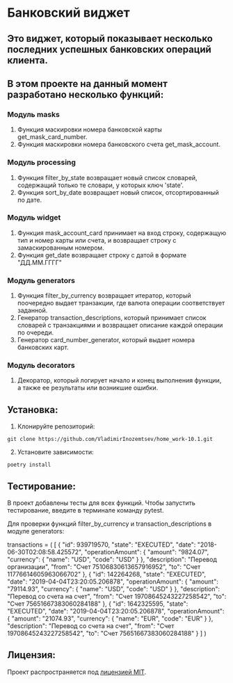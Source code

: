 # Банковский виджет
## Это виджет, который показывает несколько последних успешных банковских операций клиента.
## В этом проекте на данный момент разработано несколько функций:
### Модуль masks
1. Функция маскировки номера банковской карты get_mask_card_number.
2. Функция маскировки номера банковского счета get_mask_account.
### Модуль processing
1. Функция filter_by_state возвращает новый список словарей, содержащий только те словари, у которых ключ 'state'.
2. Функция sort_by_date возвращает новый список, отсортированный по дате.
### Модуль widget
1. Функция mask_account_card принимает на вход строку, содержащую тип и номер карты или счета,
    и возвращает строку с замаскированным номером.
2. Функция get_date возвращает строку с датой в формате "ДД.ММ.ГГГГ"
### Модуль generators
1. Функция filter_by_currency возвращает итератор, который поочередно выдает транзакции, где валюта операции
    соответствует заданной.
2. Генератор transaction_descriptions, который принимает список словарей с транзакциями
    и возвращает описание каждой операции по очереди.
3. Генератор card_number_generator, который выдает номера банковских карт.
### Модуль decorators
1. Декоратор, который логирует начало и конец выполнения функции, а также ее результаты
    или возникшие ошибки.

## Установка:
1. Клонируйте репозиторий:
```commandline
git clone https://github.com/VladimirInozemtsev/home_work-10.1.git
```
2. Установите зависимости:
```
poetry install
```
## Тестирование:

В проект добавлены тесты для всех функций. Чтобы запустить тестирование, введите в терминале команду pytest.

Для проверки функций filter_by_currency и transaction_descriptions в модуле generators:

transactions = (
    [
        {
            "id": 939719570,
            "state": "EXECUTED",
            "date": "2018-06-30T02:08:58.425572",
            "operationAmount": {
                "amount": "9824.07",
                "currency": {
                    "name": "USD",
                    "code": "USD"
                }
            },
            "description": "Перевод организации",
            "from": "Счет 75106830613657916952",
            "to": "Счет 11776614605963066702"
        },
        {
            "id": 142264268,
            "state": "EXECUTED",
            "date": "2019-04-04T23:20:05.206878",
            "operationAmount": {
                "amount": "79114.93",
                "currency": {
                    "name": "USD",
                    "code": "USD"
                }
            },
            "description": "Перевод со счета на счет",
            "from": "Счет 19708645243227258542",
            "to": "Счет 75651667383060284188"
        },
        {
            "id": 1642325595,
            "state": "EXECUTED",
            "date": "2019-04-04T23:20:05.206878",
            "operationAmount": {
                "amount": "21074.93",
                "currency": {
                    "name": "EUR",
                    "code": "EUR"
                }
            },
            "description": "Перевод со счета на счет",
            "from": "Счет 19708645243227258542",
            "to": "Счет 75651667383060284188"
        }
    ]
)
## Лицензия:

Проект распространяется под [лицензией MIT](LICENSE).
